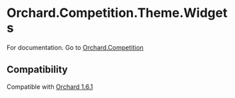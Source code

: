 # Orchard.Competition.Theme.Widgets

For documentation. Go to [Orchard.Competition](https://github.com/desjoerd/Orchard.Competition)

## Compatibility
Compatible with [Orchard 1.6.1](https://orchard.codeplex.com/releases/view/90325)
